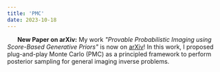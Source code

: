```yaml
---
title: 'PMC'
date: 2023-10-18
---
```


&nbsp;&nbsp;&nbsp;&nbsp;&nbsp; **New Paper on arXiv:** My work *"Provable Probabilistic Imaging using Score-Based Generative Priors"* is now on [arXiv](https://arxiv.org/abs/2310.10835)! In this work, I proposed plug-and-play Monte Carlo (PMC) as a principled framework to perform posterior sampling for general imaging inverse problems.